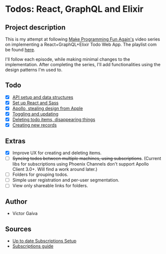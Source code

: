 # Todos: React, GraphQL and Elixir  

## Project description
This is my attempt at following [Make Programming Fun Again's](https://www.youtube.com/channel/UCW_YiVuoo-WG0bxQElVgxAg) video series on implementing a React+GraphQL+Elixir Todo Web App. The playlist com be found [here](https://www.youtube.com/watch?v=8MCmTiB3g6c&list=PLbYBXKy2Fbj8E3Zfo0_uVGVmMWNQxh5H3).

I'll follow each episode, while making minimal changes to the implementation. After completing the series, I'll add functionalities using the design patterns I'm used to.

## Todo
- [x] [API setup and data structures](https://www.youtube.com/watch?v=8MCmTiB3g6c)
- [x] [Set up React and Sass](https://www.youtube.com/watch?v=MxGQrmqubsI)
- [x] [Apollo, stealing design from Apple](https://www.youtube.com/watch?v=zObab-8qqQE)
- [x] [Toggling and updating](https://www.youtube.com/watch?v=Z7r-q8vntvQ)
- [x] [Deleting todo items, disappearing things](https://www.youtube.com/watch?v=saw_n_YTbR0)
- [x] [Creating new records](https://www.youtube.com/watch?v=SzBuz3lKNF8)

## Extras
- [x] Improve UX for creating and deleting items.
- [ ] ~~Syncing todos between multiple machines, using subscriptions~~. (Current libs for subscriptions using Phoenix Channels don't support Apollo Client 3.0+. Will find a work around later.)
- [ ] Folders for grouping todos.
- [ ] Simple user registration and per-user segmentation.
- [ ] View only shareable links for folders.

## Author
* Victor Gaíva


## Sources
- [Up to date Subscriptions Setup](https://github.com/absinthe-graphql/absinthe_phoenix)
- [Subscriptions guide](https://github.com/absinthe-graphql/absinthe/blob/master/guides/subscriptions.md)
